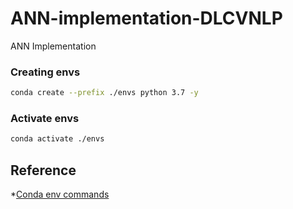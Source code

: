 # ANN-implementation-DLCVNLP
ANN Implementation

### Creating envs

```bash
conda create --prefix ./envs python 3.7 -y
```

### Activate envs

```bash
conda activate ./envs
```

## Reference

*[Conda env commands](https://conda.io/projects/conda/en/latest/user-guide/tasks/manage-environments.html)